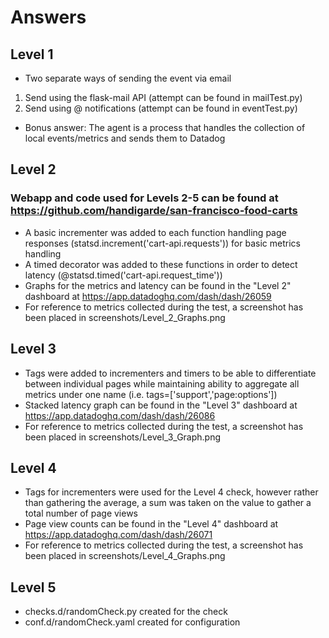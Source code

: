# Answers

## Level 1

* Two separate ways of sending the event via email
1. Send using the flask-mail API (attempt can be found in mailTest.py)
2. Send using @ notifications (attempt can be found in eventTest.py)
* Bonus answer: The agent is a process that handles the collection of local events/metrics and sends them to Datadog

## Level 2

### Webapp and code used for Levels 2-5 can be found at https://github.com/handigarde/san-francisco-food-carts  

* A basic incrementer was added to each function handling page responses (statsd.increment('cart-api.requests')) for basic metrics handling
* A timed decorator was added to these functions in order to detect latency (@statsd.timed('cart-api.request_time'))
* Graphs for the metrics and latency can be found in the "Level 2" dashboard at https://app.datadoghq.com/dash/dash/26059
* For reference to metrics collected during the test, a screenshot has been placed in screenshots/Level_2_Graphs.png

## Level 3

* Tags were added to incrementers and timers to be able to differentiate between individual pages while maintaining ability to aggregate all metrics under one name (i.e. tags=['support','page:options'])
* Stacked latency graph can be found in the "Level 3" dashboard at https://app.datadoghq.com/dash/dash/26086
* For reference to metrics collected during the test, a screenshot has been placed in screenshots/Level_3_Graph.png

## Level 4

* Tags for incrementers were used for the Level 4 check, however rather than gathering the average, a sum was taken on the value to gather a total number of page views
* Page view counts can be found in the "Level 4" dashboard at https://app.datadoghq.com/dash/dash/26071
* For reference to metrics collected during the test, a screenshot has been placed in screenshots/Level_4_Graphs.png

## Level 5

* checks.d/randomCheck.py created for the check
* conf.d/randomCheck.yaml created for configuration